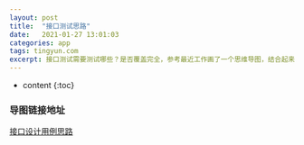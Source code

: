 ```yaml
---
layout: post
title:  "接口测试思路"
date:   2021-01-27 13:01:03
categories: app
tags: tingyun.com
excerpt: 接口测试需要测试哪些？是否覆盖完全，参考最近工作画了一个思维导图，结合起来分享给大家
---
```

* content
{:toc}


### 导图链接地址

[接口设计用例思路](https://kdocs.cn/l/sc7fz5xMvsyh)

